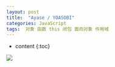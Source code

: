```yaml
---
layout: post
title:  "Ayase / YOASOBI"
categories: JavaScript
tags:  对象 函数 this 闭包 面向对象 作用域
---
```


* content
{:toc}


![](https://yt3.ggpht.com/ytc/AKedOLQlab7SciC0zKOTNvVomQGmkQpZIr8yRarFZ4HtZw=s176-c-k-c0x00ffffff-no-rj)
